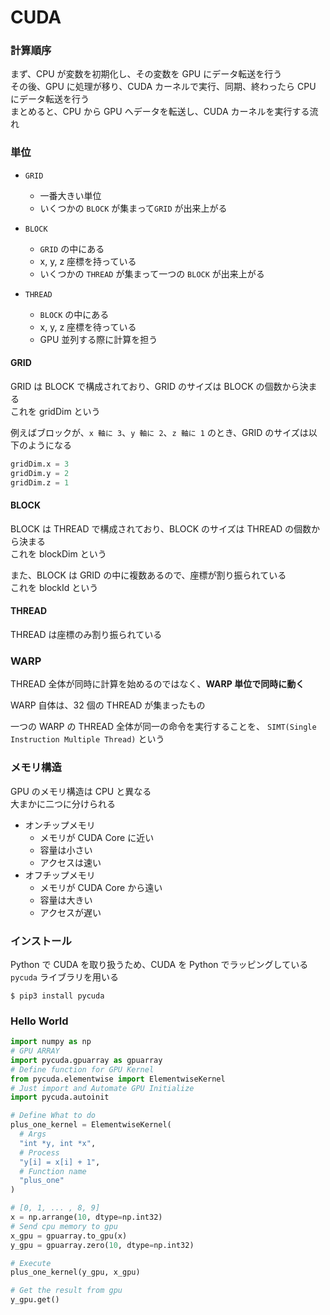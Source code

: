 # CUDA

### 計算順序

まず、CPU が変数を初期化し、その変数を GPU にデータ転送を行う  
その後、GPU に処理が移り、CUDA カーネルで実行、同期、終わったら CPU にデータ転送を行う  
まとめると、CPU から GPU へデータを転送し、CUDA カーネルを実行する流れ

### 単位

- `GRID`

  - 一番大きい単位
  - いくつかの `BLOCK` が集まって`GRID` が出来上がる

- `BLOCK`

  - `GRID` の中にある
  - x, y, z 座標を持っている
  - いくつかの `THREAD` が集まって一つの `BLOCK` が出来上がる

- `THREAD`
  - `BLOCK` の中にある
  - x, y, z 座標を待っている
  - GPU 並列する際に計算を担う

#### GRID

GRID は BLOCK で構成されており、GRID のサイズは BLOCK の個数から決まる  
これを gridDim という

例えばブロックが、`x 軸に 3`、`y 軸に 2`、`z 軸に 1` のとき、GRID のサイズは以下のようになる

```python
gridDim.x = 3
gridDim.y = 2
gridDim.z = 1
```

#### BLOCK

BLOCK は THREAD で構成されており、BLOCK のサイズは THREAD の個数から決まる  
これを blockDim という

また、BLOCK は GRID の中に複数あるので、座標が割り振られている  
これを blockId という

#### THREAD

THREAD は座標のみ割り振られている

### WARP

THREAD 全体が同時に計算を始めるのではなく、<strong>WARP 単位で同時に動く</strong>

WARP 自体は、32 個の THREAD が集まったもの

一つの WARP の THREAD 全体が同一の命令を実行することを、 `SIMT(Single Instruction Multiple Thread)` という

### メモリ構造

GPU のメモリ構造は CPU と異なる  
大まかに二つに分けられる

- オンチップメモリ
  - メモリが CUDA Core に近い
  - 容量は小さい
  - アクセスは速い
- オフチップメモリ
  - メモリが CUDA Core から遠い
  - 容量は大きい
  - アクセスが遅い

### インストール

Python で CUDA を取り扱うため、CUDA を Python でラッピングしている `pycuda` ライブラリを用いる

```
$ pip3 install pycuda
```

### Hello World

```python
import numpy as np
# GPU ARRAY
import pycuda.gpuarray as gpuarray
# Define function for GPU Kernel
from pycuda.elementwise import ElementwiseKernel
# Just import and Automate GPU Initialize
import pycuda.autoinit

# Define What to do
plus_one_kernel = ElementwiseKernel(
  # Args
  "int *y, int *x",
  # Process
  "y[i] = x[i] + 1",
  # Function name
  "plus_one"
)

# [0, 1, ... , 8, 9]
x = np.arrange(10, dtype=np.int32)
# Send cpu memory to gpu
x_gpu = gpuarray.to_gpu(x)
y_gpu = gpuarray.zero(10, dtype=np.int32)

# Execute
plus_one_kernel(y_gpu, x_gpu)

# Get the result from gpu
y_gpu.get()
```
